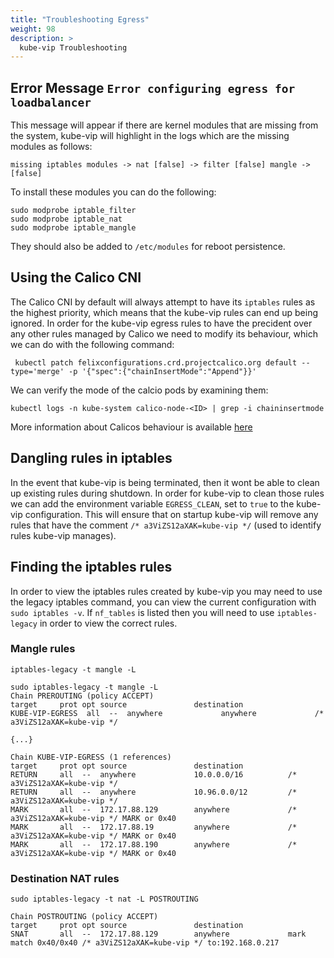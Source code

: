 ```yaml
---
title: "Troubleshooting Egress"
weight: 98
description: >
  kube-vip Troubleshooting
---
```


## Error Message `Error configuring egress for loadbalancer`

This message will appear if there are kernel modules that are missing from the system, kube-vip will highlight in the logs which are the missing modules as follows:

`missing iptables modules -> nat [false] -> filter [false] mangle -> [false]`

To install these modules you can do the following:

```
sudo modprobe iptable_filter
sudo modprobe iptable_nat
sudo modprobe iptable_mangle
```

They should also be added to `/etc/modules` for reboot persistence.

## Using the Calico CNI

The Calico CNI by default will always attempt to have its `iptables` rules as the highest priority, which means that the kube-vip rules can end up being ignored. In order for the kube-vip egress rules to have the precident over any other rules managed by Calico we need to modify its behaviour, which we can do with the following command:

```
 kubectl patch felixconfigurations.crd.projectcalico.org default --type='merge' -p '{"spec":{"chainInsertMode":"Append"}}'
```
We can verify the mode of the calcio pods by examining them: 

```
kubectl logs -n kube-system calico-node-<ID> | grep -i chaininsertmode
```

More information about Calicos behaviour is available [here](https://docs.tigera.io/calico/latest/reference/resources/felixconfig)

## Dangling rules in iptables

In the event that kube-vip is being terminated, then it wont be able to clean up existing rules during shutdown. In order for kube-vip to clean those rules we can add the environment variable `EGRESS_CLEAN`, set to `true` to the kube-vip configuration. This will ensure that on startup kube-vip will remove any rules that have the comment `/* a3ViZS12aXAK=kube-vip */` (used to identify rules kube-vip manages). 

## Finding the iptables rules

In order to view the iptables rules created by kube-vip you may need to use the legacy iptables command, you can view the current configuration with `sudo iptables -v`. If `nf_tables` is listed then you will need to use `iptables-legacy` in order to view the correct rules.

### Mangle rules

`iptables-legacy -t mangle -L`

```
sudo iptables-legacy -t mangle -L
Chain PREROUTING (policy ACCEPT)
target     prot opt source               destination
KUBE-VIP-EGRESS  all  --  anywhere             anywhere             /* a3ViZS12aXAK=kube-vip */

{...}

Chain KUBE-VIP-EGRESS (1 references)
target     prot opt source               destination
RETURN     all  --  anywhere             10.0.0.0/16          /* a3ViZS12aXAK=kube-vip */
RETURN     all  --  anywhere             10.96.0.0/12         /* a3ViZS12aXAK=kube-vip */
MARK       all  --  172.17.88.129        anywhere             /* a3ViZS12aXAK=kube-vip */ MARK or 0x40
MARK       all  --  172.17.88.19         anywhere             /* a3ViZS12aXAK=kube-vip */ MARK or 0x40
MARK       all  --  172.17.88.190        anywhere             /* a3ViZS12aXAK=kube-vip */ MARK or 0x40
```

### Destination NAT rules

```
sudo iptables-legacy -t nat -L POSTROUTING

Chain POSTROUTING (policy ACCEPT)
target     prot opt source               destination
SNAT       all  --  172.17.88.129        anywhere             mark match 0x40/0x40 /* a3ViZS12aXAK=kube-vip */ to:192.168.0.217
```
